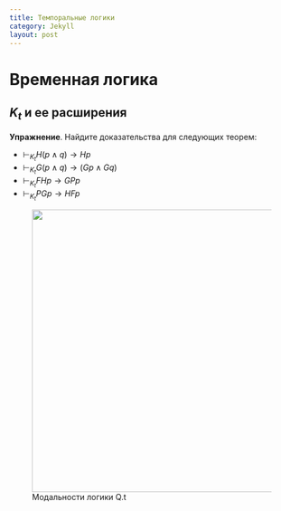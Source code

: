 ```yaml
---
title: Темпоральные логики 
category: Jekyll
layout: post
---
```


# Временная логика
## $K_t$ и ее расширения 

**Упражнение**. Найдите доказательства для следующих теорем:
- $\vdash_{K_t} H (p \wedge q) \to Hp$
- $\vdash_{K_t} G (p \wedge q) \to (G p \wedge Gq)$
- $\vdash_{K_t} FHp \to GPp$
- $\vdash_{K_t} PGp \to HFp$



<figure class="sign">
   
<img src="/logic-course/docs/assets/images/Nest.png" alt="" width="500" height=""> 
 
<figcaption> Модальности логики Q.t </figcaption>

</figure>
